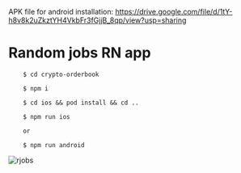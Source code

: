  APK file for android installation: https://drive.google.com/file/d/1tY-h8v8k2uZkztYH4VkbFr3fGjjB_8qp/view?usp=sharing
# Random jobs RN app

        $ cd crypto-orderbook
        
        $ npm i

        $ cd ios && pod install && cd ..

        $ npm run ios
        
        or
        
        $ npm run android
        

![rjobs](https://user-images.githubusercontent.com/14993738/134818322-16d28dea-a907-41b5-8446-683bbe510eae.jpg)
